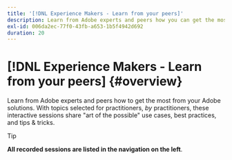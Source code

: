 ```yaml
---
title: '[!DNL Experience Makers - Learn from your peers]'
description: Learn from Adobe experts and peers how you can get the most from your Adobe solutions. [!DNL Experience Makers - Learn from your peers] is a global series of virtual customer learning events, focusing on diving deeper into [!DNL Adobe Experience Cloud] solutions.
exl-id: 006da2ec-77f0-43fb-a653-1b5f4942d692
duration: 20
---
```

# [!DNL Experience Makers - Learn from your peers] {#overview}

<!-- <img alt="Experience Makers Learn from your peers" src="./assets/skill-exchange.png" /> -->

Learn from Adobe experts and peers how to get the most from your Adobe solutions. With topics selected for practitioners, _by_ practitioners, these interactive sessions share "art of the possible" use cases, best practices, and tips & tricks.

>[!TIP]
>
>**All recorded sessions are listed in the navigation on the left**.
